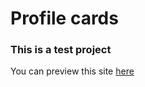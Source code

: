 # Profile cards

### This is a test project 

You can preview this site [here](jowawash.github.io/profile-cards)